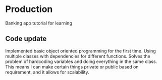 # Production
Banking app tutorial for learning

## Code update
Implemented basic object oriented programming for the first time.
Using multiple classes with dependencies for different functions. 
Solves the problem of hardcoding variables and doing everything in the same class.
This means I can make certain things private or public based on requirement, and it allows for scalability.